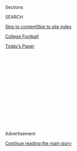<div id="app">

<div>

<div>

<div>

<div class="NYTAppHideMasthead css-1q2w90k e1suatyy0">

<div class="section css-ui9rw0 e1suatyy2">

<div class="css-eph4ug er09x8g0">

<div class="css-6n7j50">

</div>

<span class="css-1dv1kvn">Sections</span>

<div class="css-10488qs">

<span class="css-1dv1kvn">SEARCH</span>

</div>

[Skip to content](#site-content)[Skip to site index](#site-index)

</div>

<div id="masthead-section-label" class="css-1wr3we4 eaxe0e00">

[College
Football](https://www.nytimes.com/section/sports/ncaafootball)

</div>

<div class="css-10698na e1huz5gh0">

</div>

</div>

<div id="masthead-bar-one" class="section hasLinks css-15hmgas e1csuq9d3">

<div class="css-uqyvli e1csuq9d0">

</div>

<div class="css-1uqjmks e1csuq9d1">

</div>

<div class="css-9e9ivx">

[](https://myaccount.nytimes.com/auth/login?response_type=cookie&client_id=vi)

</div>

<div class="css-1bvtpon e1csuq9d2">

[Today’s
Paper](https://www.nytimes.com/section/todayspaper)

</div>

</div>

</div>

</div>

<div data-aria-hidden="false">

<div id="site-content" data-role="main">

<div>

<div class="css-1aor85t" style="opacity:0.000000001;z-index:-1;visibility:hidden">

<div class="css-1hqnpie">

<div class="css-epjblv">

<span class="css-17xtcya">[College
Football](/section/sports/ncaafootball)</span><span class="css-x15j1o">|</span><span class="css-fwqvlz">A
Group of Pac-12 Football Players Threaten to Opt Out of the
Season</span>

</div>

<div class="css-k008qs">

<div class="css-1iwv8en">

<span class="css-18z7m18"></span>

<div>

</div>

</div>

<span class="css-1n6z4y">https://nyti.ms/33l2y4g</span>

<div class="css-1705lsu">

<div class="css-4xjgmj">

<div class="css-4skfbu" data-role="toolbar" data-aria-label="Social Media Share buttons, Save button, and Comments Panel with current comment count" data-testid="share-tools">

  - 
  - 
  - 
  - 
    
    <div class="css-6n7j50">
    
    </div>

  - 

</div>

</div>

</div>

</div>

</div>

</div>

<div id="NYT_TOP_BANNER_REGION" class="css-13pd83m">

</div>

<div id="top-wrapper" class="css-1sy8kpn">

<div id="top-slug" class="css-l9onyx">

Advertisement

</div>

[Continue reading the main
story](#after-top)

<div class="ad top-wrapper" style="text-align:center;height:100%;display:block;min-height:250px">

<div id="top" class="place-ad" data-position="top" data-size-key="top">

</div>

</div>

<div id="after-top">

</div>

</div>

<div>

<div id="sponsor-wrapper" class="css-1hyfx7x">

<div id="sponsor-slug" class="css-19vbshk">

Supported by

</div>

[Continue reading the main
story](#after-sponsor)

<div id="sponsor" class="ad sponsor-wrapper" style="text-align:center;height:100%;display:block">

</div>

<div id="after-sponsor">

</div>

</div>

<div class="css-186x18t">

</div>

<div class="css-1vkm6nb ehdk2mb0">

# A Group of Pac-12 Football Players Threaten to Opt Out of the Season

</div>

The athletes from 10 schools said they were dissatisfied with how their
universities were handling the coronavirus, an approach they say
prioritizes money over safety.

<div class="css-79elbk" data-testid="photoviewer-wrapper">

<div class="css-z3e15g" data-testid="photoviewer-wrapper-hidden">

</div>

<div class="css-1a48zt4 ehw59r15" data-testid="photoviewer-children">

![<span class="css-16f3y1r e13ogyst0" data-aria-hidden="true">“The
people who are deciding whether we are going to play football are going
to prioritize money over health and safety 10 times out of 10,” said
Jaydon Grant, right, a senior defensive back at Oregon
State.</span><span class="css-cnj6d5 e1z0qqy90" itemprop="copyrightHolder"><span class="css-1ly73wi e1tej78p0">Credit...</span><span><span>John
Hefti/Associated
Press</span></span></span>](https://static01.nyt.com/images/2020/08/02/sports/02collegefootball-web-2/merlin_162985113_bb1f697e-55d7-4324-8afb-7361ce90afcb-articleLarge.jpg?quality=75&auto=webp&disable=upscale)

</div>

</div>

<div class="css-18e8msd">

<div class="css-vp77d3 epjyd6m0">

<div class="css-hus3qt ey68jwv0" data-aria-hidden="true">

[![Billy
Witz](https://static01.nyt.com/images/2018/02/16/multimedia/author-billy-witz/author-billy-witz-thumbLarge.jpg
"Billy Witz")](https://www.nytimes.com/by/billy-witz)

</div>

<div class="css-1baulvz">

By [<span class="css-1baulvz last-byline" itemprop="name">Billy
Witz</span>](https://www.nytimes.com/by/billy-witz)

</div>

</div>

  - 
    
    <div class="css-ld3wwf e16638kd2">
    
    Aug. 2,
    2020
    
    </div>

  - 
    
    <div class="css-4xjgmj">
    
    <div class="css-d8bdto" data-role="toolbar" data-aria-label="Social Media Share buttons, Save button, and Comments Panel with current comment count" data-testid="share-tools">
    
      - 
      - 
      - 
      - 
        
        <div class="css-6n7j50">
        
        </div>
    
      - 
    
    </div>
    
    </div>

</div>

</div>

<div class="section meteredContent css-1r7ky0e" name="articleBody" itemprop="articleBody">

<div class="css-1fanzo5 StoryBodyCompanionColumn">

<div class="css-53u6y8">

Thirteen Pac-12 Conference football players threatened Sunday to opt out
of the coming season, saying they would not play until systemic
inequities that have been highlighted by [college athletics’
response](https://www.nytimes.com/2020/07/16/sports/ncaafootball/ncaa-guidelines-fall-sports.html)
to [the coronavirus
pandemic](https://www.nytimes.com/news-event/coronavirus) were
addressed.

The players, who are from 10 schools and include All-American and honor
roll candidates, said that playing a contact sport like football during
the outbreak would be reckless because of what they described as
inadequate transparency about the health risks, a lack of uniform safety
measures and an absence of ample enforcement.

Those shortcomings, they added, are emblematic of a system in which
players have little standing to address social, economic or racial
inequalities — and, they said, far more of the millions of dollars they
help generate should go toward addressing them.

“The people who are deciding whether we are going to play football are
going to prioritize money over health and safety 10 times out of 10,”
Jaydon Grant, a senior defensive back at Oregon State who graduated with
a degree in digital communication arts said in an interview.

</div>

</div>

<div class="css-1fanzo5 StoryBodyCompanionColumn">

<div class="css-53u6y8">

The announcement comes as [the college football season is increasingly
in
doubt](https://www.nytimes.com/2020/07/10/sports/ncaafootball/coronavirus-college-football-season-canceled.html)
as the coronavirus bounces around the country — including [infiltrating
Major League
Baseball](https://www.nytimes.com/2020/08/01/sports/baseball/coronavirus-cardinals.html)—
no more under control than it was [in March, when college
sports](https://www.nytimes.com/2020/03/12/sports/ncaabasketball/ncaa-basketball-tournament-coronavirus.html)
and [professional leagues in the United
States](https://www.nytimes.com/2020/03/12/sports/coronavirus-sports-canceled.html)
began shutting down.

This has led many universities to [keep students off
campus](https://www.nytimes.com/2020/07/08/upshot/virus-colleges-harvard-reopening.html)
and some conferences, like the Ivy League, to postpone fall sports until
at least January. But the schools at the lucrative top of the football
food chain, which heavily leans on television revenue, are forging
ahead. Four major conferences — the Southeastern, Big Ten, Pac-12 and
Atlantic Coast — have pared their schedules mainly to conference games.

Still, there is pushback gathering over whether universities should be
conscripting unpaid college athletes to keep hundreds of millions of
dollars flowing into athletic departments’ coffers by largely assuming
whatever risks come with Covid-19, the disease caused by the
coronavirus. Particularly when there are no N.C.A.A.-wide standards on
the frequency of testing or other protocols, which some schools could
resist because they would be costly. ([The N.C.A.A. has made
recommendations](https://www.nytimes.com/2020/07/16/sports/ncaafootball/ncaa-guidelines-fall-sports.html)
but decisions have been left up to the universities themselves.)

The N.C.A.A. Board of Governors, which largely comprises university
presidents, will consider fall sports when it meets Tuesday.

While some athletes have expressed trepidation about playing football
during the pandemic — including SEC players during a recent call with
league officials, [according to The Washington
Post](https://www.washingtonpost.com/sports/2020/08/01/sec-football-players-safety-meeting/)
— and a handful have opted out, the Pac-12 players represent the first
collective effort to question why players are assuming so much risk.

</div>

</div>

<div class="css-1fanzo5 StoryBodyCompanionColumn">

<div class="css-53u6y8">

The Pac-12 players, who include Oregon safety Jevon Holland, considered
a possible first-round N.F.L. draft pick, and Washington linebacker Joe
Tryon, a preseason All-American, are taking advantage of the
conference’s recent announcement that it will allow all students to
retain their athletic scholarships if they opt out. The players said the
conditions for their return not only included increased health and
safety protections, but measures that would redistribute some of the
millions of dollars that college football generates.

</div>

</div>

<div class="css-79elbk" data-testid="photoviewer-wrapper">

<div class="css-z3e15g" data-testid="photoviewer-wrapper-hidden">

</div>

<div class="css-1a48zt4 ehw59r15" data-testid="photoviewer-children">

![<span class="css-16f3y1r e13ogyst0" data-aria-hidden="true">The
players asked that Larry Scott, the conference’s commissioner, and other
officials drastically reduce their
salaries.</span><span class="css-cnj6d5 e1z0qqy90" itemprop="copyrightHolder"><span class="css-1ly73wi e1tej78p0">Credit...</span><span>D.
Ross Cameron/Associated
Press</span></span>](https://static01.nyt.com/images/2020/08/02/sports/02collegefootball-web-3/merlin_162380622_73c86245-5a40-4532-9c06-1a3b00de6781-articleLarge.jpg?quality=75&auto=webp&disable=upscale)

</div>

</div>

<div class="css-1fanzo5 StoryBodyCompanionColumn">

<div class="css-53u6y8">

The players asked that Commissioner Larry Scott, who is paid $5.3
million per year, and other coaches and administrators drastically
reduce their pay and end lavish facility spending. They also demanded
increased medical insurance coverage, six-year scholarships, the freedom
to hire marketing agents, and that 50 percent of each sport’s conference
revenue be distributed evenly among athletes in their sport, akin to how
professional sports leagues share revenue with players.

Scott declined an interview request. A conference spokesman referred to
a statement that said the group had not contacted the Pac-12 or its
schools.

<div id="NYT_MAIN_CONTENT_2_REGION" class="css-9tf9ac">

<div>

<div id="styln-prism-freeform-1595872471455" class="section interactive-content interactive-size-medium css-1ftcdic">

<div class="css-17ih8de interactive-body">

<div id="prism-freeform-block-80633" class="css-19mumt8" data-role="complementary" data-storyline="The Games Resume" data-truncated="false" tabindex="0">

<div class="css-a8d9oz">

<div>

### The Games Resume

#### Sports and the Virus

Updated Aug. 3, 2020

Here’s what’s happening as the world of sports slowly comes back to
life:

  -   - On all but the two biggest courts, automated line calls [will
        replace human
        judges](https://www.nytimes.com/2020/08/03/sports/tennis/us-open-hawkeye-line-judges.html?action=click&pgtype=Article&state=default&region=MAIN_CONTENT_2&context=storylines_keepup)
        at the U.S. Open to reduce the number of people on site during
        the pandemic.
      - Mets star Yoenis Cespedes is healthy, but [has decided to opt
        out](https://www.nytimes.com/2020/08/02/sports/baseball/Yoenis-cespedes-opt-out-rule.html?action=click&pgtype=Article&state=default&region=MAIN_CONTENT_2&context=storylines_keepup)
        of the 2020 baseball season for Covid-related reasons.
      - Britain tried to bring fans back to indoor sports. [It lasted a
        day](https://www.nytimes.com/2020/08/02/sports/snooker-world-championship.html?action=click&pgtype=Article&state=default&region=MAIN_CONTENT_2&context=storylines_keepup).

<div id="styln-survey-component-80633" class="styln-survey-component">

</div>

</div>

</div>

</div>

</div>

</div>

</div>

</div>

At least one head coach was not happy with the players’ stance.
Washington State Coach Nick Rolovich told players who had health
concerns he was fine if they opted out, but he did not want them around
the team if they expressed support for \#WeStandUnited, according to
John Woods Jr., the father of the sophomore receiver Kassidy Woods.

In an interview Sunday night, John Woods Jr. said Rolovich told his son,
who opted out for health reasons, to clean out his locker on Monday
after he also said he supported the \#WeStandUnited players. The lone
Washington State player to sign the statement, Dallas Hobbs, a junior
defensive lineman, was told the same, the receiver’s father said.

Washington State did not immediately respond to a request to comment.

“These are discussions and topics that are talked about in locker rooms
around the country weekly,” said Valentino Daltoso, a senior three-year
starter on the offensive line at California, where he recently graduated
in legal studies. “This isn’t some new idea out of left field.”

</div>

</div>

<div class="css-1fanzo5 StoryBodyCompanionColumn">

<div class="css-53u6y8">

Daltoso, one of three Cal players among the 13, said the idea took a
foothold about a month ago during a Zoom call his teammates had in the
wake of protests over the police killing of George Floyd in Minneapolis.
As the discussions developed, they reached out to players around the
Pac-12 and to others, like Ramogi Huma, the director of the National
College Players Association, which advocates for players’ rights.

The players say there are hundreds of others in the Pac-12 who share
their concerns, and indeed dozens, including [Penei
Sewell](https://twitter.com/peneisewell58/status/1289974930155569153),
an Oregon offensive tackle who is considered a likely top draft pick
next year, retweeted a Twitter post on Sunday with the hashtag
\#WeAreUnited.

</div>

</div>

<div class="css-cfo9c3">

</div>

<div class="css-1fanzo5 StoryBodyCompanionColumn">

<div class="css-53u6y8">

Daltoso expects there are also hundreds of players in other conferences
who feel similarly, noting the questions the SEC players raised in their
conference call with Commissioner Greg Sankey and the conference’s
medical advisers.

When MoMo Sanogo, a linebacker at Mississippi, wondered why colleges
were bringing students back to campus, according to The Post, an
official replied, “It’s one of those things where if students don’t come
back to campus, then the chances of having a football season are almost
zero.” Another player wondered about the long-term effects of
contracting the virus.

“Those guys in the SEC are not alone in how they feel,” Daltoso said.
“Good for them for advocating for themselves. Our power as players
comes from being knowledgeable of each other’s
struggles.”

</div>

</div>

<div class="css-79elbk" data-testid="photoviewer-wrapper">

<div class="css-z3e15g" data-testid="photoviewer-wrapper-hidden">

</div>

<div class="css-1a48zt4 ehw59r15" data-testid="photoviewer-children">

<div class="css-1xdhyk6 erfvjey0">

<span class="css-1ly73wi e1tej78p0">Image</span>

<div class="css-zjzyr8">

<div data-testid="lazyimage-container" style="height:257.77777777777777px">

</div>

</div>

</div>

<span class="css-16f3y1r e13ogyst0" data-aria-hidden="true">Oregon’s
Jevon Holland, a potential first-round pick in the N.F.L. draft, was
among those who threatened to opt
out.</span><span class="css-cnj6d5 e1z0qqy90" itemprop="copyrightHolder"><span class="css-1ly73wi e1tej78p0">Credit...</span><span>Abbie
Parr/Getty Images</span></span>

</div>

</div>

<div class="css-1fanzo5 StoryBodyCompanionColumn">

<div class="css-53u6y8">

Grant, the Oregon State player and a son of former N.B.A. player Brian
Grant, said that his school has taken extensive measures to keep players
safe during workouts, but he doesn’t see a way to play games, where
social distancing would be impossible. A restricted environment at a
limited number of sites, an approach that [seems to have worked in the
nascent returns of pro basketball and
soccer](https://www.nytimes.com/2020/07/30/sports/basketball/sports-bubble-nba-mlb.html),
would be impractical for teams of 120 players — and antithetical to
college sports.

</div>

</div>

<div class="css-1fanzo5 StoryBodyCompanionColumn">

<div class="css-53u6y8">

And the sidelining of Boston Red Sox pitcher Eduardo Rodriguez with
heart inflammation related to the coronavirus has also been chilling.

“Do you want to wait until something happens to us or do you want ensure
that there’s a system in place that will help keep us safe?” Grant said.
“The system has failed to provide our insurance. That’s why we’re
united.”

</div>

</div>

<div>

</div>

</div>

<div>

</div>

<div>

</div>

<div>

</div>

<div>

<div id="bottom-wrapper" class="css-1ede5it">

<div id="bottom-slug" class="css-l9onyx">

Advertisement

</div>

[Continue reading the main
story](#after-bottom)

<div id="bottom" class="ad bottom-wrapper" style="text-align:center;height:100%;display:block;min-height:90px">

</div>

<div id="after-bottom">

</div>

</div>

</div>

</div>

</div>

## Site Index

<div>

</div>

## Site Information Navigation

  - [© <span>2020</span> <span>The New York Times
    Company</span>](https://help.nytimes.com/hc/en-us/articles/115014792127-Copyright-notice)

<!-- end list -->

  - [NYTCo](https://www.nytco.com/)
  - [Contact
    Us](https://help.nytimes.com/hc/en-us/articles/115015385887-Contact-Us)
  - [Work with us](https://www.nytco.com/careers/)
  - [Advertise](https://nytmediakit.com/)
  - [T Brand Studio](http://www.tbrandstudio.com/)
  - [Your Ad
    Choices](https://www.nytimes.com/privacy/cookie-policy#how-do-i-manage-trackers)
  - [Privacy](https://www.nytimes.com/privacy)
  - [Terms of
    Service](https://help.nytimes.com/hc/en-us/articles/115014893428-Terms-of-service)
  - [Terms of
    Sale](https://help.nytimes.com/hc/en-us/articles/115014893968-Terms-of-sale)
  - [Site
    Map](https://spiderbites.nytimes.com)
  - [Help](https://help.nytimes.com/hc/en-us)
  - [Subscriptions](https://www.nytimes.com/subscription?campaignId=37WXW)

</div>

</div>

</div>

</div>
